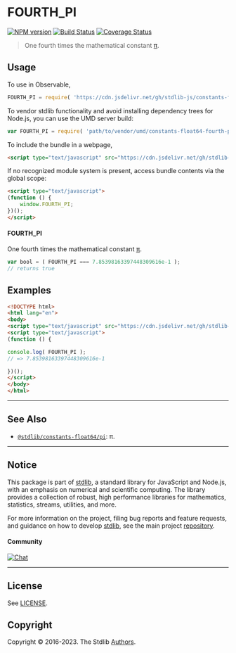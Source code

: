 <!--

@license Apache-2.0

Copyright (c) 2018 The Stdlib Authors.

Licensed under the Apache License, Version 2.0 (the "License");
you may not use this file except in compliance with the License.
You may obtain a copy of the License at

   http://www.apache.org/licenses/LICENSE-2.0

Unless required by applicable law or agreed to in writing, software
distributed under the License is distributed on an "AS IS" BASIS,
WITHOUT WARRANTIES OR CONDITIONS OF ANY KIND, either express or implied.
See the License for the specific language governing permissions and
limitations under the License.

-->

# FOURTH_PI

[![NPM version][npm-image]][npm-url] [![Build Status][test-image]][test-url] [![Coverage Status][coverage-image]][coverage-url] <!-- [![dependencies][dependencies-image]][dependencies-url] -->

> One fourth times the mathematical constant [π][pi].



<section class="usage">

## Usage

To use in Observable,

```javascript
FOURTH_PI = require( 'https://cdn.jsdelivr.net/gh/stdlib-js/constants-float64-fourth-pi@umd/browser.js' )
```

To vendor stdlib functionality and avoid installing dependency trees for Node.js, you can use the UMD server build:

```javascript
var FOURTH_PI = require( 'path/to/vendor/umd/constants-float64-fourth-pi/index.js' )
```

To include the bundle in a webpage,

```html
<script type="text/javascript" src="https://cdn.jsdelivr.net/gh/stdlib-js/constants-float64-fourth-pi@umd/browser.js"></script>
```

If no recognized module system is present, access bundle contents via the global scope:

```html
<script type="text/javascript">
(function () {
    window.FOURTH_PI;
})();
</script>
```

#### FOURTH_PI

One fourth times the mathematical constant [π][pi].

```javascript
var bool = ( FOURTH_PI === 7.85398163397448309616e-1 );
// returns true
```

</section>

<!-- /.usage -->

<section class="examples">

## Examples

<!-- TODO: better example -->

<!-- eslint no-undef: "error" -->

```html
<!DOCTYPE html>
<html lang="en">
<body>
<script type="text/javascript" src="https://cdn.jsdelivr.net/gh/stdlib-js/constants-float64-fourth-pi@umd/browser.js"></script>
<script type="text/javascript">
(function () {

console.log( FOURTH_PI );
// => 7.85398163397448309616e-1

})();
</script>
</body>
</html>
```

</section>

<!-- /.examples -->

<!-- C interface documentation. -->



<!-- Section for related `stdlib` packages. Do not manually edit this section, as it is automatically populated. -->

<section class="related">

* * *

## See Also

-   <span class="package-name">[`@stdlib/constants-float64/pi`][@stdlib/constants/float64/pi]</span><span class="delimiter">: </span><span class="description">π.</span>

</section>

<!-- /.related -->

<!-- Section for all links. Make sure to keep an empty line after the `section` element and another before the `/section` close. -->


<section class="main-repo" >

* * *

## Notice

This package is part of [stdlib][stdlib], a standard library for JavaScript and Node.js, with an emphasis on numerical and scientific computing. The library provides a collection of robust, high performance libraries for mathematics, statistics, streams, utilities, and more.

For more information on the project, filing bug reports and feature requests, and guidance on how to develop [stdlib][stdlib], see the main project [repository][stdlib].

#### Community

[![Chat][chat-image]][chat-url]

---

## License

See [LICENSE][stdlib-license].


## Copyright

Copyright &copy; 2016-2023. The Stdlib [Authors][stdlib-authors].

</section>

<!-- /.stdlib -->

<!-- Section for all links. Make sure to keep an empty line after the `section` element and another before the `/section` close. -->

<section class="links">

[npm-image]: http://img.shields.io/npm/v/@stdlib/constants-float64-fourth-pi.svg
[npm-url]: https://npmjs.org/package/@stdlib/constants-float64-fourth-pi

[test-image]: https://github.com/stdlib-js/constants-float64-fourth-pi/actions/workflows/test.yml/badge.svg?branch=main
[test-url]: https://github.com/stdlib-js/constants-float64-fourth-pi/actions/workflows/test.yml?query=branch:main

[coverage-image]: https://img.shields.io/codecov/c/github/stdlib-js/constants-float64-fourth-pi/main.svg
[coverage-url]: https://codecov.io/github/stdlib-js/constants-float64-fourth-pi?branch=main

<!--

[dependencies-image]: https://img.shields.io/david/stdlib-js/constants-float64-fourth-pi.svg
[dependencies-url]: https://david-dm.org/stdlib-js/constants-float64-fourth-pi/main

-->

[chat-image]: https://img.shields.io/gitter/room/stdlib-js/stdlib.svg
[chat-url]: https://app.gitter.im/#/room/#stdlib-js_stdlib:gitter.im

[stdlib]: https://github.com/stdlib-js/stdlib

[stdlib-authors]: https://github.com/stdlib-js/stdlib/graphs/contributors

[umd]: https://github.com/umdjs/umd
[es-module]: https://developer.mozilla.org/en-US/docs/Web/JavaScript/Guide/Modules

[deno-url]: https://github.com/stdlib-js/constants-float64-fourth-pi/tree/deno
[umd-url]: https://github.com/stdlib-js/constants-float64-fourth-pi/tree/umd
[esm-url]: https://github.com/stdlib-js/constants-float64-fourth-pi/tree/esm
[branches-url]: https://github.com/stdlib-js/constants-float64-fourth-pi/blob/main/branches.md

[stdlib-license]: https://raw.githubusercontent.com/stdlib-js/constants-float64-fourth-pi/main/LICENSE

[pi]: https://en.wikipedia.org/wiki/Pi

<!-- <related-links> -->

[@stdlib/constants/float64/pi]: https://github.com/stdlib-js/constants-float64-pi/tree/umd

<!-- </related-links> -->

</section>

<!-- /.links -->
